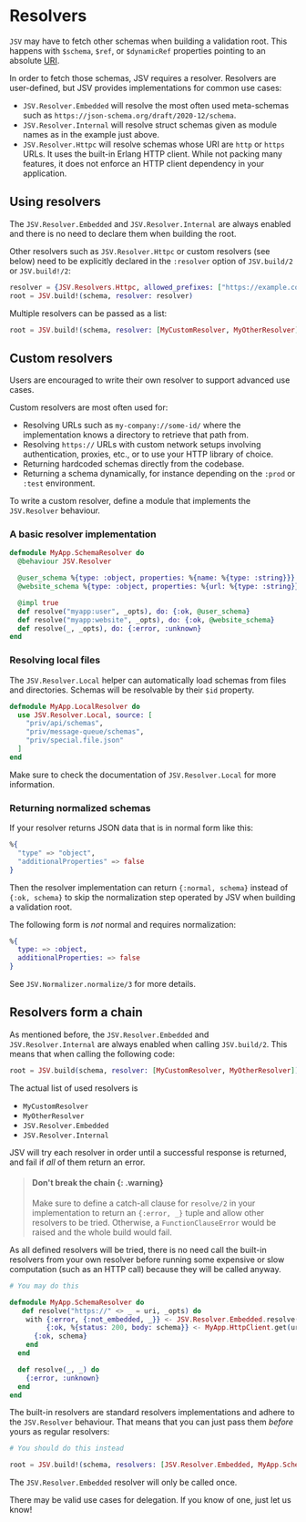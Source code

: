 # Resolvers

`JSV` may have to fetch other schemas when building a validation root. This
happens with `$schema`, `$ref`, or `$dynamicRef` properties pointing to an
absolute [URI](https://en.wikipedia.org/wiki/Uniform_Resource_Identifier).

In order to fetch those schemas, JSV requires a resolver. Resolvers are
user-defined, but JSV provides implementations for common use cases:

* `JSV.Resolver.Embedded` will resolve the most often used meta-schemas such as
  `https://json-schema.org/draft/2020-12/schema`.
* `JSV.Resolver.Internal` will resolve struct schemas given as module names as
  in the example just above.
* `JSV.Resolver.Httpc` will resolve schemas whose URI are `http` or `https`
  URLs. It uses the built-in Erlang HTTP client. While not packing many
  features, it does not enforce an HTTP client dependency in your application.


## Using resolvers

The `JSV.Resolver.Embedded` and `JSV.Resolver.Internal` are always enabled and
there is no need to declare them when building the root.

Other resolvers such as `JSV.Resolver.Httpc` or custom resolvers (see below)
need to be explicitly declared in the `:resolver` option of `JSV.build/2` or
`JSV.build!/2`:

```elixir
resolver = {JSV.Resolvers.Httpc, allowed_prefixes: ["https://example.com/schemas/"]}
root = JSV.build!(schema, resolver: resolver)
```

Multiple resolvers can be passed as a list:

```elixir
root = JSV.build!(schema, resolver: [MyCustomResolver, MyOtherResolver])
```


## Custom resolvers

Users are encouraged to write their own resolver to support advanced use cases.

Custom resolvers are most often used for:

- Resolving URLs such as `my-company://some-id/` where the implementation knows
  a directory to retrieve that path from.
- Resolving `https://` URLs with custom network setups involving authentication,
  proxies, etc., or to use your HTTP library of choice.
- Returning hardcoded schemas directly from the codebase.
- Returning a schema dynamically, for instance depending on the `:prod` or
  `:test` environment.

To write a custom resolver, define a module that implements the `JSV.Resolver`
behaviour.


### A basic resolver implementation

```elixir
defmodule MyApp.SchemaResolver do
  @behaviour JSV.Resolver

  @user_schema %{type: :object, properties: %{name: %{type: :string}}}
  @website_schema %{type: :object, properties: %{url: %{type: :string}}}

  @impl true
  def resolve("myapp:user", _opts), do: {:ok, @user_schema}
  def resolve("myapp:website", _opts), do: {:ok, @website_schema}
  def resolve(_, _opts), do: {:error, :unknown}
end
```


### Resolving local files

The `JSV.Resolver.Local` helper can automatically load schemas from files and
directories. Schemas will be resolvable by their `$id` property.

```elixir
defmodule MyApp.LocalResolver do
  use JSV.Resolver.Local, source: [
    "priv/api/schemas",
    "priv/message-queue/schemas",
    "priv/special.file.json"
  ]
end
```

Make sure to check the documentation of `JSV.Resolver.Local` for more
information.


### Returning normalized schemas

If your resolver returns JSON data that is in normal form like this:

```elixir
%{
  "type" => "object",
  "additionalProperties" => false
}
```

Then the resolver implementation can return `{:normal, schema}` instead of
`{:ok, schema}` to skip the normalization step operated by JSV when building a
validation root.

The following form is _not_ normal and requires normalization:

```elixir
%{
  type: => :object,
  additionalProperties: => false
}
```

See `JSV.Normalizer.normalize/3` for more details.

## Resolvers form a chain

As mentioned before, the `JSV.Resolver.Embedded` and `JSV.Resolver.Internal` are
always enabled when calling `JSV.build/2`. This means that when calling the
following code:

```elixir
root = JSV.build(schema, resolver: [MyCustomResolver, MyOtherResolver])
```

The actual list of used resolvers is

* `MyCustomResolver`
* `MyOtherResolver`
* `JSV.Resolver.Embedded`
* `JSV.Resolver.Internal`

JSV will try each resolver in order until a successful response is returned, and
fail if _all_ of them return an error.

> #### Don't break the chain {: .warning}
>
> Make sure to define a catch-all clause for `resolve/2` in your implementation
> to return an `{:error, _}` tuple and allow other resolvers to be tried.
> Otherwise, a `FunctionClauseError` would be raised and the whole build would
> fail.

As all defined resolvers will be tried, there is no need call the built-in
resolvers from your own resolver before running some expensive or slow
computation (such as an HTTP call) because they will be called anyway.

```elixir
# You may do this

defmodule MyApp.SchemaResolver do
   def resolve("https://" <> _ = uri, _opts) do
    with {:error, {:not_embedded, _}} <- JSV.Resolver.Embedded.resolve(uri, []),
         {:ok, %{status: 200, body: schema}} <- MyApp.HttpClient.get(uri) do
      {:ok, schema}
    end
  end

  def resolve(_, _) do
    {:error, :unknown}
  end
end
```

The built-in resolvers are standard resolvers implementations and adhere to the
`JSV.Resolver` behaviour. That means that you can just pass them _before_ yours
as regular resolvers:

```elixir
# You should do this instead

root = JSV.build!(schema, resolvers: [JSV.Resolver.Embedded, MyApp.SchemaResolver])
```

The `JSV.Resolver.Embedded` resolver will only be called once.

There may be valid use cases for delegation. If you know of one, just let us
know!


